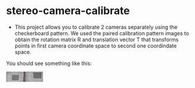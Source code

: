 # stereo-camera-calibrate

- This project allows you to calibrate 2 cameras separately using the checkerboard pattern. We used the paired calibration pattern images to obtain the rotation matrix R and translation vector T that transforms points in first camera coordinate space to second one coordindate space.

You should see something like this:

<img src="https://github.com/irimialarisa22/bbu-classes/blob/main/stereo-camera-calibrate/output/first_calibration_img.png" width="100px"/>